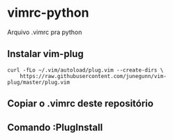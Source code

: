 # vimrc-python
Arquivo .vimrc pra python

## Instalar vim-plug

```shell
curl -fLo ~/.vim/autoload/plug.vim --create-dirs \
    https://raw.githubusercontent.com/junegunn/vim-plug/master/plug.vim
```

## Copiar o .vimrc deste repositório
## Comando :PlugInstall
